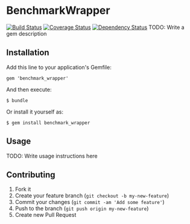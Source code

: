 # BenchmarkWrapper
[![Build Status](https://travis-ci.org/LFDM/array_scanner.png)](https://travis-ci.org/LFDM/benchmark_wrapper)
[![Coverage Status](https://coveralls.io/repos/LFDM/array_scanner/badge.png)](https://coveralls.io/r/LFDM/benchmark_wrapper)
[![Dependency Status](https://gemnasium.com/LFDM/array_scanner.png)](https://gemnasium.com/LFDM/benchmark_wrapper)
TODO: Write a gem description

## Installation

Add this line to your application's Gemfile:

    gem 'benchmark_wrapper'

And then execute:

    $ bundle

Or install it yourself as:

    $ gem install benchmark_wrapper

## Usage

TODO: Write usage instructions here

## Contributing

1. Fork it
2. Create your feature branch (`git checkout -b my-new-feature`)
3. Commit your changes (`git commit -am 'Add some feature'`)
4. Push to the branch (`git push origin my-new-feature`)
5. Create new Pull Request
